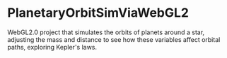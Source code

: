 # PlanetaryOrbitSimViaWebGL2
WebGL2.0 project that simulates the orbits of planets around a star, adjusting the mass and distance to see how these variables affect orbital paths, exploring Kepler's laws.
